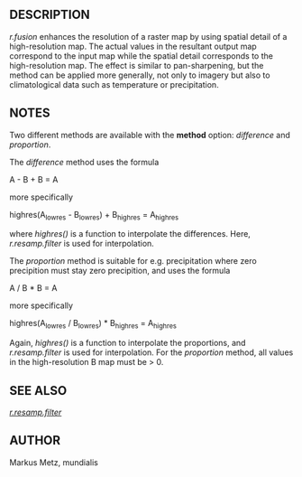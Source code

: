 ## DESCRIPTION

*r.fusion* enhances the resolution of a raster map by using spatial
detail of a high-resolution map. The actual values in the resultant
output map correspond to the input map while the spatial detail
corresponds to the high-resolution map. The effect is similar to
pan-sharpening, but the method can be applied more generally, not only
to imagery but also to climatological data such as temperature or
precipitation.

## NOTES

Two different methods are available with the **method** option:
*difference* and *proportion*.

The *difference* method uses the formula

A - B + B = A

more specifically

highres(A<sub>lowres</sub> - B<sub>lowres</sub>) + B<sub>highres</sub> =
A<sub>highres</sub>

where *highres()* is a function to interpolate the differences. Here,
*r.resamp.filter* is used for interpolation.

The *proportion* method is suitable for e.g. precipitation where zero
precipition must stay zero precipition, and uses the formula

A / B \* B = A

more specifically

highres(A<sub>lowres</sub> / B<sub>lowres</sub>) \* B<sub>highres</sub>
= A<sub>highres</sub>

Again, *highres()* is a function to interpolate the proportions, and
*r.resamp.filter* is used for interpolation. For the *proportion*
method, all values in the high-resolution B map must be \> 0.

## SEE ALSO

*[r.resamp.filter](https://grass.osgeo.org/grass-stable/manuals/r.resamp.filter.html)*

## AUTHOR

Markus Metz, mundialis
